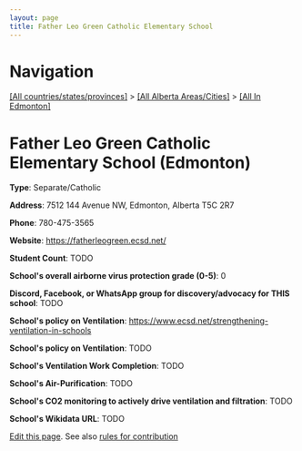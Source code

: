 ```yaml
---
layout: page
title: Father Leo Green Catholic Elementary School
---
```

# Navigation

[[All countries/states/provinces]](../../..) > [[All Alberta Areas/Cities]](../..) > [[All In Edmonton]](..)

# Father Leo Green Catholic Elementary School (Edmonton)

**Type**: Separate/Catholic

**Address**: 7512 144 Avenue NW, Edmonton, Alberta T5C 2R7

**Phone**: 780-475-3565

**Website**: <https://fatherleogreen.ecsd.net/>

**Student Count**: TODO

**School's overall airborne virus protection grade (0-5)**: 0

**Discord, Facebook, or WhatsApp group for discovery/advocacy for THIS school**: TODO

**School's policy on Ventilation**: <https://www.ecsd.net/strengthening-ventilation-in-schools>

**School's policy on Ventilation**: TODO

**School's Ventilation Work Completion**: TODO

**School's Air-Purification**: TODO

**School's CO2 monitoring to actively drive ventilation and filtration**: TODO

**School's Wikidata URL**: TODO


[Edit this page](https://github.com/ventilate-schools/AB/edit/main/./Edmonton/Father_Leo_Green_Catholic_Elementary_School.md). See also [rules for contribution](../../../contribution-rules/)